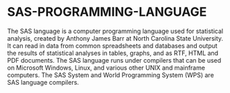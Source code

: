 # SAS-PROGRAMMING-LANGUAGE
The SAS language is a computer programming language used for statistical analysis, created by Anthony James Barr at North Carolina State University. It can read in data from common spreadsheets and databases and output the results of statistical analyses in tables, graphs, and as RTF, HTML and PDF documents. The SAS language runs under compilers that can be used on Microsoft Windows, Linux, and various other UNIX and mainframe computers. The SAS System and World Programming System (WPS) are SAS language compilers.
